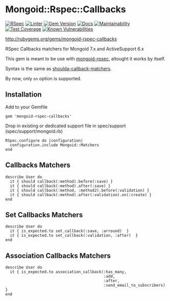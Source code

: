 # Mongoid::Rspec::Callbacks
  [![RSpec](https://github.com/dazzl-tv/mongoid-rspec-callbacks/actions/workflows/rspec.yml/badge.svg)](https://github.com/dazzl-tv/mongoid-rspec-callbacks/actions/workflows/rspec.yml)
  [![Linter](https://github.com/dazzl-tv/mongoid-rspec-callbacks/actions/workflows/linter.yml/badge.svg)](https://github.com/dazzl-tv/mongoid-rspec-callbacks/actions/workflows/linter.yml)
  [![Gem Version](https://badge.fury.io/rb/mongoid-rspec-callbacks-dazzl.svg)](https://badge.fury.io/rb/mongoid-rspec-callbacks-dazzl)
  [![Docs](https://inch-ci.org/github/dazzl-tv/mongoid-rspec-callbacks.svg)](https://inch-ci.org/github/dazzl-tv/mongoid-rspec-callbacks)
  [![Maintainability](https://api.codeclimate.com/v1/badges/2538546ea7419c1d5ea1/maintainability)](https://codeclimate.com/github/dazzl-tv/mongoid-rspec-callbacks/maintainability)
  [![Test Coverage](https://api.codeclimate.com/v1/badges/2538546ea7419c1d5ea1/test_coverage)](https://codeclimate.com/github/dazzl-tv/mongoid-rspec-callbacks/test_coverage)
  [![Known Vulnerabilities](https://snyk.io/test/github/dazzl-tv/mongoid-rspec-callbacks/badge.svg)](https://snyk.io/test/github/dazzl-tv/mongoid-rspec-callbacks)

http://rubygems.org/gems/mongoid-rspec-callbacks

RSpec Callbacks matchers for Mongoid 7.x and ActiveSupport 6.x

This gem is meant to be use with [mongoid-rpsec](http://rubygems.org/gems/mongoid-rspec), altought it works by itself.

Syntax is the same as [shoulda-callback-matchers](https://github.com/beatrichartz/shoulda-callback-matchers).

By now, only ``on`` option is supported.

## Installation

Add to your Gemfile

```
gem 'mongoid-rspec-callbacks'
```

Drop in existing or dedicated support file in spec/support (spec/support/mongoid.rb)

```
RSpec.configure do |configuration|
  configuration.include Mongoid::Matchers
end
```

## Callbacks Matchers

```
describe User do
  it { should callback(:method).before(:save) }
  it { should callback(:method).after(:save) }
  it { should callback(:method, :method2).before(:validation) }
  it { should callback(:method).after(:validation).on(:create) }
end
```

## Set Callbacks Matchers

```
describe User do
  it { is_expected.to set_callback(:save, :arround)  }
  it { is_expected.to set_callback(:validation, :after)  }
end
```

## Association Callbacks Matchers

```
describe User do
  it { is_expected.to association_callback(:has_many,
                                           :add,
                                           :after,
                                           :send_email_to_subscribers)  }
end
```
